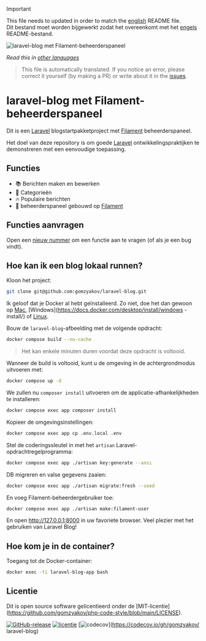 >[!IMPORTANT]
>This file needs to updated in order to match the [english](/README.md) README file.  
>Dit bestand moet worden bijgewerkt zodat het overeenkomt met het [engels](/README.md) README-bestand.

![laravel-blog met Filament-beheerderspaneel](../docs/social-preview-en.png)

_Read this in [other languages](./Translations.md)_

>This file is automatically translated. If you notice an error, please correct it yourself (by making a PR) or write about it in the [issues](https://github.com/gomzyakov/laravel-blog/issues).

# laravel-blog met Filament-beheerderspaneel

Dit is een [Laravel](https://laravel.com) blogstartpakketproject met [Filament](https://filamentphp.com) beheerderspaneel.

Het doel van deze repository is om goede [Laravel](https://laravel.com) ontwikkelingspraktijken te demonstreren met een eenvoudige toepassing.

## Functies

- 📚 Berichten maken en bewerken
- 🥑 Categorieën
- 🔥 Populaire berichten
- 🎉 beheerderspaneel gebouwd op [Filament](https://filamentphp.com)

## Functies aanvragen

Open een [nieuw nummer](https://github.com/gomzyakov/laravel-blog/issues/new) om een functie aan te vragen (of als je een bug vindt).

## Hoe kan ik een blog lokaal runnen?

Kloon het project:

```bash
git clone git@github.com:gomzyakov/laravel-blog.git
```

Ik geloof dat je Docker al hebt geïnstalleerd. Zo niet, doe het dan gewoon op [Mac](https://docs.docker.com/desktop/install/mac-install/), [Windows](https://docs.docker.com/desktop/install/windows -install/) of [Linux](https://docs.docker.com/desktop/install/linux-install/).

Bouw de `laravel-blog`-afbeelding met de volgende opdracht:

``` bash
docker compose build --no-cache
```

>Het kan enkele minuten duren voordat deze opdracht is voltooid.

Wanneer de build is voltooid, kunt u de omgeving in de achtergrondmodus uitvoeren met:

``` bash
docker compose up -d
```

We zullen nu `composer install` uitvoeren om de applicatie-afhankelijkheden te installeren:

``` bash
docker compose exec app composer install
```

Kopieer de omgevingsinstellingen:

``` bash
docker compose exec app cp .env.local .env
```

Stel de coderingssleutel in met het `artisan` Laravel-opdrachtregelprogramma:

``` bash
docker compose exec app ./artisan key:generate --ansi
```

DB migreren en valse gegevens zaaien:

```bash
docker compose exec app ./artisan migrate:fresh --seed
```

En voeg Filament-beheerdergebruiker toe:

``` bash
docker compose exec app ./artisan make:filament-user
```

En open http://127.0.0.1:8000 in uw favoriete browser. Veel plezier met het gebruiken van Laravel Blog!

## Hoe kom je in de container?

Toegang tot de Docker-container:

``` bash
docker exec -ti laravel-blog-app bash
```

## Licentie

Dit is open source software gelicentieerd onder de [MIT-licentie] (https://github.com/gomzyakov/php-code-style/blob/main/LICENSE).


[![GitHub-release](https://img.shields.io/github/release/gomzyakov/laravel-blog.svg)](https://github.com/gomzyakov/laravel-blog/releases/latest)
[![licentie](https://img.shields.io/badge/License-MIT-green.svg)](https://github.com/gomzyakov/laravel-blog/blob/development/LICENSE)
[![codecov](https://codecov.io/gh/gomzyakov/laravel-blog/branch/main/graph/badge.svg?token=4CYTVMVUYV)](https://codecov.io/gh/gomzyakov/ laravel-blog)
